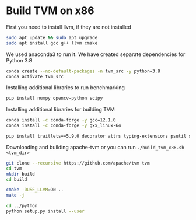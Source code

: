 # Build TVM on x86

First you need to install llvm, if they are not installed

```bash
sudo apt update && sudo apt upgrade
sudo apt install gcc g++ llvm cmake
```

We used anaconda3 to run it. We have created separate dependencies for Python 3.8

```bash
conda create --no-default-packages -n tvm_src -y python=3.8
conda activate tvm_src
```

Installing additional libraries to run benchmarking
```bash
pip install numpy opencv-python scipy
```

Installing additional libraries for building TVM
```bash
conda install -c conda-forge -y gcc=12.1.0
conda install -c conda-forge -y gxx_linux-64

pip install traitlets==5.9.0 decorator attrs typing-extensions psutil scipy pybind11 
```

Downloading and building apache-tvm or you can run ```./build_tvm_x86.sh <tvm_dir>```
```bash
git clone --recursive https://github.com/apache/tvm tvm
cd tvm
mkdir build
cd build

cmake -DUSE_LLVM=ON ..
make -j

cd ../python
python setup.py install --user
```

